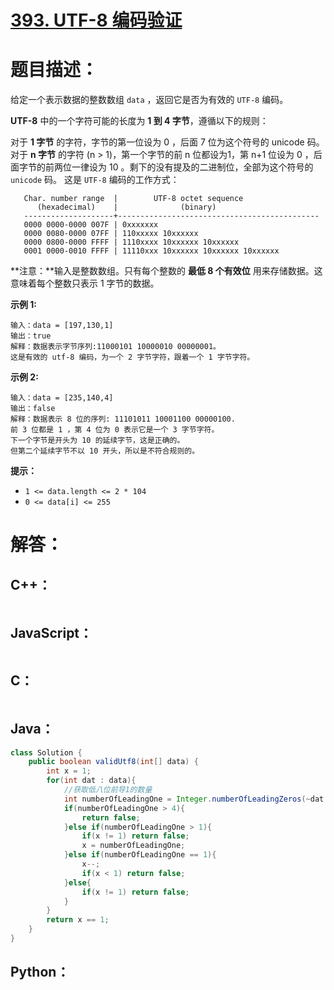 # [393. UTF-8 编码验证](https://leetcode-cn.com/problems/utf-8-validation/)

# 题目描述：

给定一个表示数据的整数数组 `data` ，返回它是否为有效的 `UTF-8` 编码。

**UTF-8** 中的一个字符可能的长度为 **1 到 4 字节**，遵循以下的规则：

对于 **1 字节** 的字符，字节的第一位设为 0 ，后面 7 位为这个符号的 unicode 码。
对于 **n 字节** 的字符 (n > 1)，第一个字节的前 n 位都设为1，第 n+1 位设为 0 ，后面字节的前两位一律设为 10 。剩下的没有提及的二进制位，全部为这个符号的 `unicode` 码。
这是 `UTF-8` 编码的工作方式：

```
   Char. number range  |        UTF-8 octet sequence
      (hexadecimal)    |              (binary)
   --------------------+---------------------------------------------
   0000 0000-0000 007F | 0xxxxxxx
   0000 0080-0000 07FF | 110xxxxx 10xxxxxx
   0000 0800-0000 FFFF | 1110xxxx 10xxxxxx 10xxxxxx
   0001 0000-0010 FFFF | 11110xxx 10xxxxxx 10xxxxxx 10xxxxxx
```

**注意：**输入是整数数组。只有每个整数的 **最低 8 个有效位** 用来存储数据。这意味着每个整数只表示 1 字节的数据。



**示例 1:**

```
输入：data = [197,130,1]
输出：true
解释：数据表示字节序列:11000101 10000010 00000001。
这是有效的 utf-8 编码，为一个 2 字节字符，跟着一个 1 字节字符。
```

**示例 2:**

```
输入：data = [235,140,4]
输出：false
解释：数据表示 8 位的序列: 11101011 10001100 00000100.
前 3 位都是 1 ，第 4 位为 0 表示它是一个 3 字节字符。
下一个字节是开头为 10 的延续字节，这是正确的。
但第二个延续字节不以 10 开头，所以是不符合规则的。
```

**提示：**

- `1 <= data.length <= 2 * 104`
- `0 <= data[i] <= 255`


# 解答：

## C++：

```cpp

```

## JavaScript：

```JavaScript

```

## C：

```c

```

## Java：

```java
class Solution {
    public boolean validUtf8(int[] data) {
        int x = 1;
        for(int dat : data){
            //获取低八位前导1的数量
            int numberOfLeadingOne = Integer.numberOfLeadingZeros(~dat & 0xff) - 24;
            if(numberOfLeadingOne > 4){
                return false;
            }else if(numberOfLeadingOne > 1){
                if(x != 1) return false;
                x = numberOfLeadingOne;
            }else if(numberOfLeadingOne == 1){
                x--;
                if(x < 1) return false;
            }else{
                if(x != 1) return false;
            }
        }
        return x == 1;
    }
}
```

## Python：

```python

```

